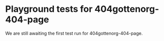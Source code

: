 # Playground tests for 404gottenorg-404-page
We are still awaiting the first test run for 404gottenorg-404-page.

